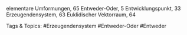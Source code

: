 elementare Umformungen, 65
Entweder-Oder, 5
Entwicklungspunkt, 33
Erzeugendensystem, 63
Euklidischer Vektorraum, 64

   Tags & Topics:
   #Erzeugendensystem
   #Entweder-Oder
   #Entweder